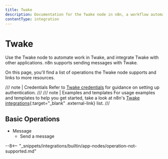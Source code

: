 ```yaml
---
title: Twake
description: Documentation for the Twake node in n8n, a workflow automation platform. Includes details of operations and configuration, and links to examples and credentials information.
contentType: integration
---
```


# Twake

Use the Twake node to automate work in Twake, and integrate Twake with other applications. n8n supports sending messages with Twake.

On this page, you'll find a list of operations the Twake node supports and links to more resources.

/// note | Credentials
Refer to [Twake credentials](/integrations/builtin/credentials/twake/) for guidance on setting up authentication. 
///
/// note | Examples and templates
For usage examples and templates to help you get started, take a look at n8n's [Twake integrations](https://n8n.io/integrations/twake/){:target="_blank" .external-link} list.
///

## Basic Operations

* Message
    * Send a message

--8<-- "_snippets/integrations/builtin/app-nodes/operation-not-supported.md"
